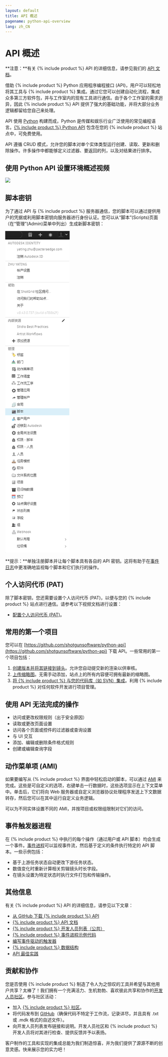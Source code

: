 ```yaml
---
layout: default
title: API 概述
pagename: python-api-overview
lang: zh_CN
---
```


# API 概述

**注意：**有关 {% include product %} API 的详细信息，请参见我们的 [API 文档](https://developer.shotgridsoftware.com/python-api/)。

借助 {% include product %} Python 应用程序编程接口 (API)，用户可以轻松地将其工具与 {% include product %} 集成。通过它您可以创建自动化流程，集成众多第三方软件包，并与工作室内的现有工具进行通信。由于各个工作室的需求迥异，因此 {% include product %} API 提供了强大的基础功能，并将大部分业务逻辑都留给您自己来处理。

API 使用 [Python](https://www.python.org/) 构建而成，Python 是传媒和娱乐行业广泛使用的常见编程语言。[{% include product %} Python API](https://github.com/shotgunsoftware/python-api) 包含在您的 {% include product %} 站点中，可免费使用。

API 遵循 CRUD 模式，允许您的脚本对单个实体类型运行创建、读取、更新和删除操作。许多操作中都能够定义过滤器、要返回的列，以及对结果进行排序。

## 使用 Python API 设置环境概述视频

[![](http://img.youtube.com/vi/RYEBQDJiXAs/0.jpg)](https://youtu.be/RYEBQDJiXAs)

## 脚本密钥 

为了通过 API 与 {% include product %} 服务器通信，您的脚本可以通过提供用户的凭据或利用脚本密钥向服务器进行身份认证。您可以从“脚本”(Scripts)页面（在“管理”(Admin)菜单中列出）生成新脚本密钥：

![脚本](./images/dv-developers-api-01-scripts-01.png)

**提示：**单独注册脚本并让每个脚本具有各自的 API 密钥。这将有助于在[事件日志](https://help.autodesk.com/view/SGSUB/CHS/?guid=SG_Administrator_ar_data_management_ar_event_logs_html)中更准确地监视每个脚本和它们执行的操作。

## 个人访问代币 (PAT)

除了脚本密钥，您还需要设置个人访问代币 (PAT)，以便与您的 {% include product %} 站点进行通信。请参考以下视频文档进行设置：

- [配置个人访问代币 (PAT)](https://help.autodesk.com/view/SGSUB/CHS/?guid=SG_Migration_mi_migration_mi_overview_html#configure-your-personal-access-token-pat-)。

## 常用的第一个项目

您可以在 [https://github.com/shotgunsoftware/python-api](https://github.com/shotgunsoftware/python-api) 下载 API。一些常用的第一个项目包括：

1.  [创建版本并将其链接到镜头](https://developer.shotgridsoftware.com/python-api/cookbook/examples/basic_create_version_link_shot.html)。允许您自动提交新的渲染以供审核。
2.  [上传缩略图](https://developer.shotgridsoftware.com/python-api/cookbook/examples/basic_upload_thumbnail_version.html)。无需手动添加，站点上的所有内容便可拥有最新的缩略图。
3.  [将 {% include product %} 与您的代码库（如 SVN）集成](https://developer.shotgridsoftware.com/python-api/cookbook/examples/svn_integration.html)。利用 {% include product %} 对任何软件开发进行项目管理。

## 使用 API 无法完成的操作

*   访问或更改权限规则（出于安全原因）
*   读取或更改页面设置
*   访问各个页面或控件的过滤器或查询设置
*   与 UI 交互
*   添加、编辑或删除条件格式规则
*   创建或编辑查询字段

## 动作菜单项 (AMI)

如果要编写从 {% include product %} 界面中轻松启动的脚本，可以通过 [AMI](https://developer.shotgridsoftware.com/zh_CN/67695b40/) 来完成。这些是可自定义的选项，右键单击一行数据时，这些选项显示在上下文菜单中。单击后，它们将向 Web 服务器或自定义浏览器协议处理程序发送上下文数据转存，然后您可以在其中运行自定义业务逻辑。

可以为不同实体设置不同的 AMI，并按项目或权限组限制对它们的访问。

## 事件触发器进程

在 {% include product %} 中执行的每个操作（通过用户或 API 脚本）均会生成一个事件。[事件进程](https://github.com/shotgunsoftware/shotgunEvents)可以监视事件流，然后基于定义的条件执行特定的 API 脚本。一些示例包括：

*   基于上游任务状态自动更改下游任务状态。
*   数值变化时重新计算相关剪辑镜头时长字段。
*   在镜头设置为特定状态时执行文件打包和传输操作。

## 其他信息

有关 {% include product %} API 的详细信息，请参见以下文章：

*   [从 GitHub 下载 {% include product %} API](https://github.com/shotgunsoftware/python-api/)
*   [{% include product %} API 文档](https://developer.shotgridsoftware.com/python-api/)
*   [{% include product %} 开发人员列表（公共）](https://groups.google.com/a/shotgunsoftware.com/forum/?fromgroups#!forum/shotgun-dev)
*   [{% include product %} 事件进程示例代码](https://github.com/shotgunsoftware/shotgunEvents)
*   [编写事件驱动的触发器](https://developer.shotgridsoftware.com/zh_CN/0d8a11d9/)
*   [{% include product %} 数据结构](https://help.autodesk.com/view/SGSUB/CHS/?guid=SG_Administrator_ar_get_started_ar_shotgun_schema_html)
*   [API 最佳实践](https://developer.shotgridsoftware.com/zh_CN/09b77cf4/)

## 贡献和协作

您是否使用 {% include product %} 制造了令人为之惊叹的工具并希望与其他用户共享？太棒了！我们拥有一个充满活力、生机勃勃、喜欢彼此共享和协作的[开发人员社区](https://community.shotgridsoftware.com/)。参与社区活动：

*   加入 [{% include product %} 社区](https://community.shotgridsoftware.com/)。
*   将代码发布到 [GitHub](https://github.com/)（确保代码不特定于工作流，记录详尽，并且具有 .txt 或 .mdk 格式的自述文件）。
*   向开发人员列表发布链接和说明。开发人员社区和 {% include product %} 开发人员将对其进行检查、提供反馈并予以表扬。

客户制作的工具和实现的集成总能为我们制造惊喜，并为我们提供了源源不断的创意灵感。快来展示您的实力吧！